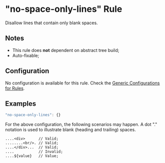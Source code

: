 # "no-space-only-lines" Rule

Disallow lines that contain only blank spaces.

## Notes

- This rule does **not** dependent on abstract tree build;
- Auto-fixable;

## Configuration

No configuration is available for this rule. Check the [Generic Configurations for Rules][generic-config].

## Examples

```js
"no-space-only-lines": {}
```

For the above configuration, the following scenarios may happen. A dot "." notation is used to illustrate blank (heading and trailing) spaces.

```
....<div>      // Valid;
........<br/>. // Valid;
....</div>...  // Valid;
....           // Invalid;
....${value}   // Value;
```

[generic-config]: <../generic-rule-config.md>

